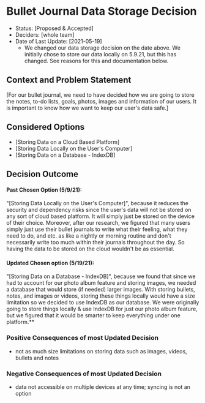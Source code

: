 # Bullet Journal Data Storage Decision

* Status: [Proposed & Accepted] <!-- optional -->
* Deciders: [whole team] <!-- optional -->
* Date of Last Update: [2021-05-19] <!-- optional -->
  * We changed our data storage decision on the date above. We initially chose to store our data locally on 5.9.21, but this has changed. See reasons for this and documentation below. 

## Context and Problem Statement
[For our bullet journal, we need to have decided how we are going to store the notes, to-do lists, goals, photos, images and information of our users. It is important to know how we want to keep our user's data safe.] 


## Considered Options

* [Storing Data on a Cloud Based Platform]
* [Storing Data Locally on the User's Computer]
* [Storing Data on a Database - IndexDB]

## Decision Outcome

#### Past Chosen Option (5/9/21):  
"[Storing Data Locally on the User's Computer]", because it reduces the security and dependency risks since the user's data will not be stored on any sort of cloud based platform. It will simply just be stored on the device of their choice. Moreover, after our research, we figured that many users simply just use their bullet journals to write what their feeling, what they need to do, and etc. as like a nightly or morning routine and don't necessarily write too much within their journals throughout the day. So having the data to be stored on the cloud wouldn't be as essential.  

#### Updated Chosen option (5/19/21):  
"[Storing Data on a Database - IndexDB]", because we found that since we had to account for our photo album feature and storing images, we needed a database that would store (if needed) larger images. With storing bullets, notes, and images or videos, storing these things locally would have a size limitation so we decided to use IndexDB as our database. We were originally going to store things locally & use IndexDB for just our photo album feature, but we figured that it would be smarter to keep everything under one platform.**

### Positive Consequences of most Updated Decision <!-- optional -->

* not as much size limitations on storing data such as images, videos, bullets and notes

### Negative Consequences of most Updated Decision <!-- optional -->

* data not accessible on multiple devices at any time; syncing is not an option 

